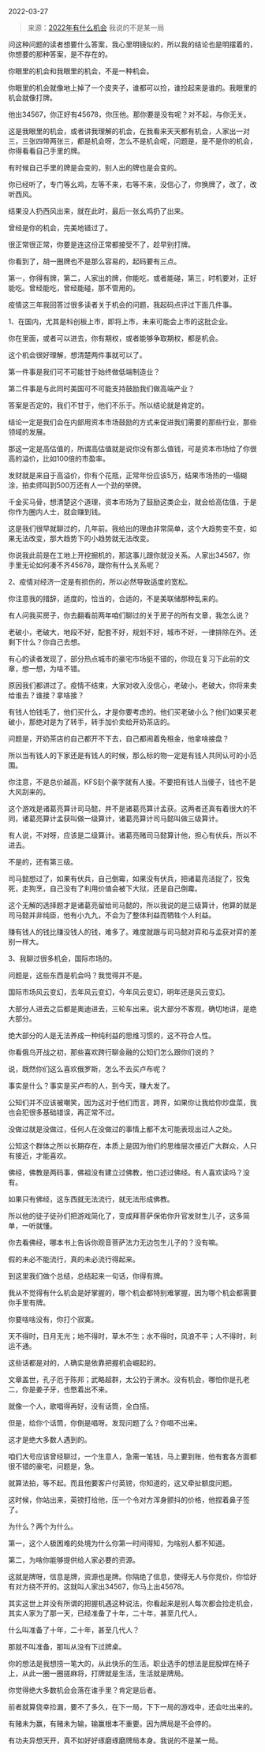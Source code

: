 2022-03-27

> 来源：[2022年有什么机会](http://mp.weixin.qq.com/s?__biz=MzU3NDc5Nzc0NQ==&mid=2247514883&idx=1&sn=e3ac3d7ab72b558f929b1aa0642d8c25&chksm=fd2e19ddca5990cb20f2e62dd48a3f38953f07b52c980223c0af6ad76c065987e5fad8aac1fb&scene=27#wechat_redirect)
> 我说的不是某一局

问这种问题的读者想要什么答案，我心里明镜似的，所以我的结论也是明摆着的，你想要的那种答案，是不存在的。  

  

你眼里的机会和我眼里的机会，不是一种机会。  

  

你眼里的机会就像地上掉了一个皮夹子，谁都可以捡，谁捡起来是谁的。我眼里的机会就像打牌。  

  

他出34567，你正好有45678，你压他。那你要是没有呢？对不起，与你无关。

  

这是我眼里的机会，或者讲我理解的机会，在我看来天天都有机会，人家出一对三，三张四带两张三，都是机会呀，怎么不是机会呢，问题是，是不是你的机会，你得看看自己手里的牌。  

  

有时候自己手里的牌是会变的，别人出的牌也是会变的。  

  

你已经听了，专门等幺鸡，左等不来，右等不来，没信心了，你换牌了，改了，改听西风。

  

结果没人扔西风出来，就在此时，最后一张幺鸡扔了出来。  

  

曾经是你的机会，完美地错过了。  

  

很正常很正常，你要是连这份正常都接受不了，趁早别打牌。  

  

你看到了，胡一圈牌也不是那么容易的，起码要有三点。

  

第一，你得有牌，第二，人家出的牌，你能吃，或者能碰，第三，时机要对，正好能吃。曾经能吃，曾经能碰，那不管用的。

  

疫情这三年我回答过很多读者关于机会的问题，我起码点评过下面几件事。  

  

1、在国内，尤其是科创板上市，即将上市，未来可能会上市的这批企业。

  

你在里面，或者可以进去，你有期权，或者能够争取期权，都是机会。  

  

这个机会很好理解，想清楚两件事就可以了。  

  

第一件事是我们可不可能甘于始终做低端制造业？

第二件事是与此同时美国可不可能支持鼓励我们做高端产业？

  

答案是否定的，我们不甘于，他们不乐于。所以结论就是肯定的。  

  

结论一定是我们会在内部用资本市场鼓励的方式来促进我们需要的那些行业，那些领域的发展。

  

那这一定是高估值的，所谓高估值就是说你没有那么值钱，可是资本市场给了你很高的溢价，比如100倍的市盈率。  

  

发财就是来自于高溢价，你有个花瓶，正常年份应该5万，结果市场热的一塌糊涂，拍卖师叫到500万还有人一个劲的举牌。  

  

千金买马骨，想清楚这个道理，资本市场为了鼓励这类企业，就会给高估值，于是你作为圈内人士，就会赚到钱。  

  

这是我们很早就聊过的，几年前。我给出的理由非常简单，这个大趋势变不变，如果无法改变，那大趋势下的小趋势就无法改变。

  

你说我此前是在工地上开挖掘机的，那这事儿跟你就没关系。人家出34567，你手里无论如何凑不齐45678，跟你有什么关系呢？  

  

2、疫情对经济一定是有损伤的，所以必然导致适度的宽松。

  

你注意我的措辞，适度的，恰当的，合适的，不是美联储那种乱来的。  

  

有人问我买房子，你去翻看前两年咱们聊过的关于房子的所有文章，我怎么说？  

  

老破小，老破大，地段不好，配套不好，规划不好，城市不好，一律排除在外。还剩下什么？你自己去想。

  

有心的读者发现了，部分热点城市的豪宅市场挺不错的，你现在复习下此前的文章，想一想，为啥不错。  

  

原因我们都讲过了。疫情不结束，大家对收入没信心，老破小，老破大，你将来卖给谁去？谁接？拿啥接？  

  

有钱人怕钱毛了，他们买什么，才是你要考虑的。他们买老破小么？他们如果买老破小，那绝对是为了转手，转手加价卖给开奶茶店的。  

  

问题是，开奶茶店的自己都开不下去，自己都闹着免租金，他拿啥接盘？

  

所以当有钱人的下家还是有钱人的时候，那么标的物一定是有钱人共同认可的小范围。  

  

你注意，不是总价越高，KFS刻个豪字就有人接。不要把有钱人当傻子，钱也不是大风刮来的。  

  

这个游戏是诸葛亮算计司马懿，并不是诸葛亮算计孟获。这两者还真有着很大的不同，诸葛亮算计孟获叫做一级算计，诸葛亮算计司马懿叫做三级算计。

  

有人说，不对呀，应该是二级算计。诸葛亮赌司马懿算计他，担心有伏兵，所以不进去。  

  

不是的，还有第三级。  

  

司马懿想过了，如果有伏兵，自己倒霉，如果没有伏兵，把诸葛亮活捉了，狡兔死，走狗烹，自己没有了利用价值会被下大狱，还是自己倒霉。

  

这个无解的选择题才是诸葛亮留给司马懿的，所以我说的是三级算计，他算的就是司马懿并非纯臣，他有小九九，不会为了整体利益而牺牲个人利益。  

  

赚有钱人的钱比赚没钱人的钱，难多了。难度就跟与司马懿对弈和与孟获对弈的差别一样大。

  

3、我聊过很多机会，国际市场的。

  

问题是，这些东西是机会吗？我觉得并不是。  

  

国际市场风云变幻，去年风云变幻，今年风云变幻，明年还是风云变幻。  

  

大部分人进去之后都是奥迪进去，三轮车出来。说大部分不客观，确切地讲，是绝大部分。  

  

绝大部分的人是无法养成一种纯利益的思维习惯的，这不符合人性。  

  

你看俄乌开战之初，那些喜欢跨行聊金融的公知们怎么跟你们说的？  

  

说，既然你们这么喜欢俄罗斯，怎么不去买卢布呢？

  

事实是什么？事实是买卢布的人，到今天，赚大发了。

  

公知们并不应该被嘲笑，因为这对于他们而言，跨界，如果你让我给你炒盘菜，我也会犯很多基础错误，再正常不过。  

  

没做过就是没做过，任何人在没做过的事情上都不太可能表现出过人之处。

  

公知这个群体之所以长期存在，本质上是因为他们的思维层次接近广大群众，人只有接近，才能喜欢。  

  

佛经，佛教是两码事，佛祖没有建立过佛教，他口述过佛经。有人喜欢读吗？没有。  

  

如果只有佛经，这东西就无法流行，就无法形成佛教。  

  

所以他的徒子徒孙们把游戏简化了，变成拜菩萨保佑你升官发财生儿子，这多简单，一听就懂。  

  

你去看佛经，哪本书上告诉你观音菩萨法力无边包生儿子的？没有嘛。  

  

假的未必不能流行，真的未必流行得起来。  

  

到这里我们做个总结，总结起来一句话，你得有牌。  

  

我从不觉得有什么机会是好掌握的，哪个机会都特别难掌握，因为哪个机会都需要你手里有牌。

  

你要啥啥没有，你打个寂寞。

  

天不得时，日月无光；地不得时，草木不生；水不得时，风浪不平；人不得时，利运不通。

  

这些话都是对的，人确实是依靠把握机会崛起的。

  

文章盖世，孔子厄于陈邦；武略超群，太公钓于渭水。没有机会，哪怕你是孔老二，你是姜子牙，也憋着出不来。

  

就像一个人，歌唱得再好，没有话筒，全白搭。

  

但是，给你个话筒，你倒是唱呀。发现问题了么？你唱不出来。

  

这才是绝大多数人遇到的。  

  

咱们大号应该曾经聊过，一个生意人，急需一笔钱，马上要到账，他有套各方面都很不错的豪宅，问题是，急。  

  

就算法拍，等不起。而且他要客户付英镑，你知道的，这又牵扯额度问题。

  

这时候，你站出来，英镑打给他，压一个令对方浑身颤抖的价格，他捏着鼻子签了。

  

为什么？两个为什么。

  

第一，这个人极困难的处境为什么你第一时间得知，为啥别人都不知道。

第二，为啥你能够提供给人家必要的资源。

  

这就是牌呀，信息是牌，资源也是牌。你隔绝了信息，使得无人与你竞价，你恰好有对方绕不开的。这就叫人家出34567，你马上出45678。  

  

其实这世上并没有所谓的把握机遇这种说法，你看起来是别人每次都会捡走机会，其实人家为了那一天，已经准备了十年，二十年，甚至几代人。  

  

什么叫准备了十年，二十年，甚至几代人？  

  

那就不叫准备，那叫从没有下过牌桌。

  

你的想法是我想捞一笔大的，从此快乐的生活。职业选手的想法是屁股焊在椅子上，从此一圈一圈搓麻将，打牌就是生活，生活就是牌局。

  

你觉得绝大多数机会会落在谁手里？肯定是后者。  

  

前者就算侥幸捡漏，要不了多久，在下一局，下下一局的游戏中，还会吐出来的。  

  

有赌未为赢，有赌未为输，输赢根本不重要。因为牌局是不会停的。

  

有功夫异想天开，真不如好好琢磨琢磨牌局本身。我说的不是某一局。

